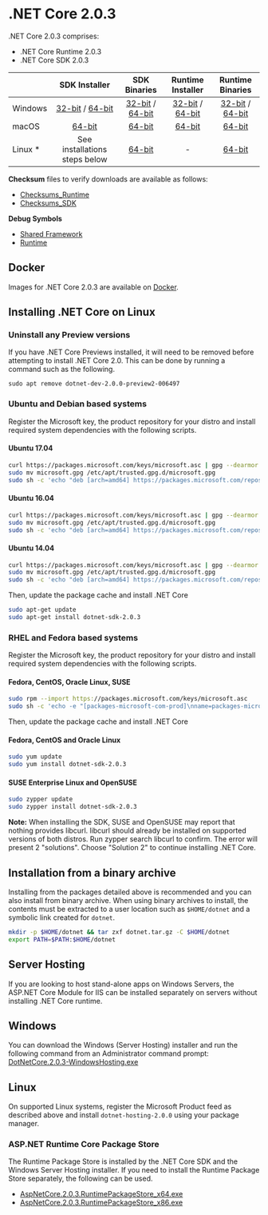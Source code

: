 # .NET Core 2.0.3

.NET Core 2.0.3 comprises:

* .NET Core Runtime 2.0.3
* .NET Core SDK 2.0.3

|         | SDK Installer                                         | SDK Binaries                                                         | Runtime Installer                                                  | Runtime Binaries                                                   |
| ------- | :---------------------------------------------------: | :-------------------------------------------------------------------:| :----------------------------------------------------------------: | :----------------------------------------------------------------: |
| Windows | [32-bit](https://download.microsoft.com/download/D/7/2/D725E47F-A4F1-4285-8935-A91AE2FCC06A/dotnet-sdk-2.0.3-win-x86.exe) / [64-bit](https://download.microsoft.com/download/D/7/2/D725E47F-A4F1-4285-8935-A91AE2FCC06A/dotnet-sdk-2.0.3-win-x64.exe)  | [32-bit](https://download.microsoft.com/download/5/C/1/5C190037-632B-443D-842D-39085F02E1E8/dotnet-sdk-2.0.3-win-x86.zip) / [64-bit](https://download.microsoft.com/download/D/7/2/D725E47F-A4F1-4285-8935-A91AE2FCC06A/dotnet-sdk-2.0.3-win-x64.zip) | [32-bit](https://download.microsoft.com/download/5/C/1/5C190037-632B-443D-842D-39085F02E1E8/dotnet-runtime-2.0.3-win-x86.exe) / [64-bit](https://download.microsoft.com/download/5/C/1/5C190037-632B-443D-842D-39085F02E1E8/dotnet-runtime-2.0.3-win-x64.exe) | [32-bit](https://download.microsoft.com/download/5/C/1/5C190037-632B-443D-842D-39085F02E1E8/dotnet-runtime-2.0.3-win-x86.zip) / [64-bit](https://download.microsoft.com/download/5/C/1/5C190037-632B-443D-842D-39085F02E1E8/dotnet-runtime-2.0.3-win-x64.zip) |
| macOS   | [64-bit](https://download.microsoft.com/download/D/7/2/D725E47F-A4F1-4285-8935-A91AE2FCC06A/dotnet-sdk-2.0.3-osx-x64.pkg)  | [64-bit](https://download.microsoft.com/download/D/7/2/D725E47F-A4F1-4285-8935-A91AE2FCC06A/dotnet-sdk-2.0.3-osx-x64.tar.gz)| [64-bit](https://download.microsoft.com/download/5/C/1/5C190037-632B-443D-842D-39085F02E1E8/dotnet-runtime-2.0.3-osx-x64.pkg)      | [64-bit](https://download.microsoft.com/download/5/C/1/5C190037-632B-443D-842D-39085F02E1E8/dotnet-runtime-2.0.3-osx-x64.tar.gz)   |
| Linux * | See installations steps below                         | [64-bit](https://download.microsoft.com/download/D/7/2/D725E47F-A4F1-4285-8935-A91AE2FCC06A/dotnet-sdk-2.0.3-linux-x64.tar.gz)     | -                                                                  | [64-bit](https://download.microsoft.com/download/5/C/1/5C190037-632B-443D-842D-39085F02E1E8/dotnet-runtime-2.0.3-linux-x64.tar.gz) |

**Checksum** files to verify downloads are available as follows:
* [Checksums_Runtime](2.0.3-runtime-sha.txt)
* [Checksums_SDK](2.0.3-sdk-sha.txt)

**Debug Symbols**
* [Shared Framework](https://download.microsoft.com/download/5/C/1/5C190037-632B-443D-842D-39085F02E1E8/corefx-2.0-symbols.zip)
* [Runtime](https://download.microsoft.com/download/5/C/1/5C190037-632B-443D-842D-39085F02E1E8/coreclr-2.0-symbols.zip)

## Docker

Images for .NET Core 2.0.3 are available on [Docker](https://hub.docker.com/r/microsoft/dotnet/).
## Installing .NET Core on Linux

### Uninstall any Preview versions

If you have .NET Core Previews installed, it will need to be removed before attempting to install .NET Core 2.0. This can be done by running a command such as the following.

`sudo apt remove dotnet-dev-2.0.0-preview2-006497`

### Ubuntu and Debian based systems

Register the Microsoft key, the product repository for your distro and install required system dependencies with the following scripts.

#### Ubuntu 17.04

```bash
curl https://packages.microsoft.com/keys/microsoft.asc | gpg --dearmor > microsoft.gpg
sudo mv microsoft.gpg /etc/apt/trusted.gpg.d/microsoft.gpg
sudo sh -c 'echo "deb [arch=amd64] https://packages.microsoft.com/repos/microsoft-ubuntu-zesty-prod zesty main" > /etc/apt/sources.list.d/dotnetdev.list'
```

#### Ubuntu 16.04

```bash
curl https://packages.microsoft.com/keys/microsoft.asc | gpg --dearmor > microsoft.gpg
sudo mv microsoft.gpg /etc/apt/trusted.gpg.d/microsoft.gpg
sudo sh -c 'echo "deb [arch=amd64] https://packages.microsoft.com/repos/microsoft-ubuntu-xenial-prod xenial main" > /etc/apt/sources.list.d/dotnetdev.list'
```
#### Ubuntu 14.04

```bash
curl https://packages.microsoft.com/keys/microsoft.asc | gpg --dearmor > microsoft.gpg
sudo mv microsoft.gpg /etc/apt/trusted.gpg.d/microsoft.gpg
sudo sh -c 'echo "deb [arch=amd64] https://packages.microsoft.com/repos/microsoft-ubuntu-trusty-prod trusty main" > /etc/apt/sources.list.d/dotnetdev.list'
```

Then, update the package cache and install .NET Core

```bash
sudo apt-get update
sudo apt-get install dotnet-sdk-2.0.3
```

### RHEL and Fedora based systems

Register the Microsoft key, the product repository for your distro and install required system dependencies with the following scripts.

#### Fedora, CentOS, Oracle Linux, SUSE

```bash
sudo rpm --import https://packages.microsoft.com/keys/microsoft.asc
sudo sh -c 'echo -e "[packages-microsoft-com-prod]\nname=packages-microsoft-com-prod\nbaseurl=https://packages.microsoft.com/yumrepos/microsoft-rhel7.3-prod\nenabled=1\ngpgcheck=1\ngpgkey=https://packages.microsoft.com/keys/microsoft.asc" > /etc/yum.repos.d/dotnetdev.repo'
```

Then, update the package cache and install .NET Core

#### Fedora, CentOS and Oracle Linux

```bash
sudo yum update
sudo yum install dotnet-sdk-2.0.3
```

#### SUSE Enterprise Linux and OpenSUSE

```bash
sudo zypper update
sudo zypper install dotnet-sdk-2.0.3
```

**Note:** When installing the SDK, SUSE and OpenSUSE may report that nothing provides libcurl. libcurl should already be installed on supported versions of both distros. Run zypper search libcurl to confirm. The error will present 2 "solutions". Choose "Solution 2" to continue installing .NET Core.

## Installation from a binary archive

Installing from the packages detailed above is recommended and you can also install from binary archive. When using binary archives to install, the contents must be extracted to a user location such as `$HOME/dotnet` and a symbolic link created for `dotnet`.

```bash
mkdir -p $HOME/dotnet && tar zxf dotnet.tar.gz -C $HOME/dotnet
export PATH=$PATH:$HOME/dotnet
```

## Server Hosting

If you are looking to host stand-alone apps on Windows Servers, the ASP.NET Core Module for IIS can be installed separately on servers without installing .NET Core runtime.

## Windows

You can download the Windows (Server Hosting) installer and run the following command from an Administrator command prompt:
[DotNetCore.2.0.3-WindowsHosting.exe](https://download.microsoft.com/download/5/C/1/5C190037-632B-443D-842D-39085F02E1E8/DotNetCore.2.0.3-WindowsHosting.exe)

## Linux

On supported Linux systems, register the Microsoft Product feed as described above and install `dotnet-hosting-2.0.0` using your package manager.

### ASP.NET Runtime Core Package Store

The Runtime Package Store is installed by the .NET Core SDK and the Windows Server Hosting installer. If you need to install the Runtime Package Store separately, the following can be used.

* [AspNetCore.2.0.3.RuntimePackageStore_x64.exe](https://download.microsoft.com/download/5/C/1/5C190037-632B-443D-842D-39085F02E1E8/AspNetCore.2.0.3.RuntimePackageStore_x64.exe)
* [AspNetCore.2.0.3.RuntimePackageStore_x86.exe](https://download.microsoft.com/download/5/C/1/5C190037-632B-443D-842D-39085F02E1E8/AspNetCore.2.0.3.RuntimePackageStore_x86.exe)
